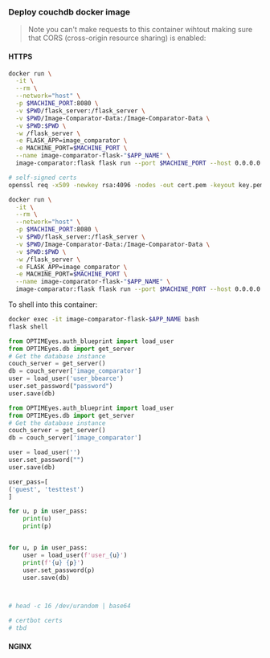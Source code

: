 ### Deploy couchdb docker image
<!-- Decide on a place to store the couchdb data. ```/opt/couchdb/data``` is where a normal couchdb installs will store data so don't use this directory in a docker mount unless you don't have couchdb installed on the machine already.
```
APP_NAME=default
DB_LOCATION=/opt/couchdb/data/$APP_NAME
sudo mkdir -p $DB_LOCATION # if it doesn't exist already

# Change in production
COUCHDB_USER=admin
COUCHDB_PASSWORD=password
COUCH_PORT=5984

docker run \
 -p $COUCH_PORT:5984 \
 --name image-comparator-couchdb-$APP_NAME \
 -v $DB_LOCATION:/opt/couchdb/data \
 -d \
 -e COUCHDB_USER=$COUCHDB_USER \
 -e COUCHDB_PASSWORD=$COUCHDB_PASSWORD \
 couchdb:latest
``` -->

> Note you can't make requests to this container wihtout making sure that CORS (cross-origin resource sharing) is enabled:
<!-- 
Once logged into couchdb goto settings to enable CORS:

![Initial Setup](../readme_images/couchdb_cors.jpg)

Create an Admin (if you delete them):
![create couch admin](../readme_images/couchdb_create_admin.jpg)

Debugging...

To shell into this container:
```
docker exec -it image-comparator-couchdb bash
```

To stop container (if needed):
```
docker stop image-comparator-couchdb
``` -->

<!-- ### Set up Image-Comparator in a Docker Container Using Flask

We will be using the *Dockerfile* file in ```Image-Comparator-Dockerfiles```.

#### Build the container

Build a new image for flask and serve in the context of the flask_server folder: -->
<!-- ```bash
cd Image-Comparator-Dockerfiles
MACHINE_PORT="8080"
CONTAINER_NAME=image-comparator
CONTAINER_TAG=flask

docker build . -f Dockerfile --force-rm -t $CONTAINER_NAME:$CONTAINER_TAG

cd ../

docker run \
  -it \
  --rm \
  --network="host" \
  -p $MACHINE_PORT:8080 \
  -v $PWD/flask_server:/flask_server \
  -v $PWD/Image-Comparator-Data:/Image-Comparator-Data \
  -v $PWD:$PWD \
  -w /flask_server \
  -e FLASK_APP=OPTIMEyes \
  -e MACHINE_PORT=$MACHINE_PORT \
  --name image-comparator-flask-"$APP_NAME" \
  gunicorn -b 0.0.0.0:8080 "OPTIMEyes:create_app()"
  # image-comparator:flask bash
  # image-comparator:flask flask run --port $MACHINE_PORT --host 0.0.0.0 --debug
``` -->

#### HTTPS
```bash
docker run \
  -it \
  --rm \
  --network="host" \
  -p $MACHINE_PORT:8080 \
  -v $PWD/flask_server:/flask_server \
  -v $PWD/Image-Comparator-Data:/Image-Comparator-Data \
  -v $PWD:$PWD \
  -w /flask_server \
  -e FLASK_APP=image_comparator \
  -e MACHINE_PORT=$MACHINE_PORT \
  --name image-comparator-flask-"$APP_NAME" \
  image-comparator:flask flask run --port $MACHINE_PORT --host 0.0.0.0 --cert=adhoc
```

```bash
# self-signed certs
openssl req -x509 -newkey rsa:4096 -nodes -out cert.pem -keyout key.pem -days 365
```

```bash
docker run \
  -it \
  --rm \
  --network="host" \
  -p $MACHINE_PORT:8080 \
  -v $PWD/flask_server:/flask_server \
  -v $PWD/Image-Comparator-Data:/Image-Comparator-Data \
  -v $PWD:$PWD \
  -w /flask_server \
  -e FLASK_APP=image_comparator \
  -e MACHINE_PORT=$MACHINE_PORT \
  --name image-comparator-flask-"$APP_NAME" \
  image-comparator:flask flask run --port $MACHINE_PORT --host 0.0.0.0 --cert=certs/cert.pem --key=certs/key.pem
```

To shell into this container:
```bash
docker exec -it image-comparator-flask-$APP_NAME bash
flask shell
```

```python
from OPTIMEyes.auth_blueprint import load_user
from OPTIMEyes.db import get_server
# Get the database instance
couch_server = get_server()
db = couch_server['image_comparator']
user = load_user('user_bbearce')
user.set_password("password")
user.save(db)
```

```python
from OPTIMEyes.auth_blueprint import load_user
from OPTIMEyes.db import get_server
# Get the database instance
couch_server = get_server()
db = couch_server['image_comparator']

user = load_user('')
user.set_password("")
user.save(db)

user_pass=[
('guest', 'testtest')
]

for u, p in user_pass:
    print(u)
    print(p)


for u, p in user_pass:
    user = load_user(f'user_{u}')
    print(f'{u} {p}')
    user.set_password(p)
    user.save(db)



# head -c 16 /dev/urandom | base64
```


```bash
# certbot certs
# tbd
```

#### NGINX

